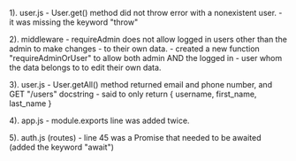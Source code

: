 1). user.js - User.get() method did not throw error with a nonexistent user.
            - it was missing the keyword "throw"

2). middleware - requireAdmin does not allow logged in users other than the admin to make changes
               - to their own data.
               - created a new function "requireAdminOrUser" to allow both admin AND the logged in
               - user whom the data belongs to to edit their own data.

3). user.js - User.getAll() method returned email and phone number, and GET "/users" docstring
            - said to only return { username, first_name, last_name }

4). app.js - module.exports line was added twice.

5). auth.js (routes) - line 45 was a Promise that needed to be awaited (added the keyword "await")
